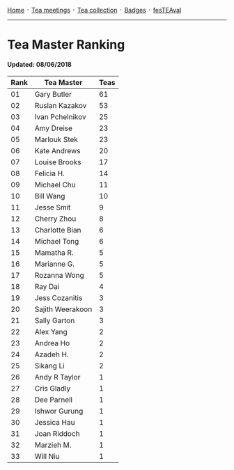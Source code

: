 [Home](./README.md) ᛫ [Tea meetings](./MEETINGS.md) ᛫ [Tea collection](./COLLECTION.md) ᛫ [Badges](./BADGES.md) ᛫ [fesTEAval](./FESTEAVAL.md)

-----

# Tea Master Ranking
#### Updated: 08/06/2018

| Rank | Tea Master         | Teas |
|------|--------------------|------|
| 01   | Gary Butler        | 61   |
| 02   | Ruslan Kazakov     | 53   |
| 03   | Ivan Pchelnikov    | 25   |
| 04   | Amy Dreise         | 23   |
| 05   | Marlouk Stek       | 23   |
| 06   | Kate Andrews       | 20   |
| 07   | Louise Brooks      | 17   |
| 08   | Felicia H.         | 14   |
| 09   | Michael Chu        | 11   |
| 10   | Bill Wang          | 10   |
| 11   | Jesse Smit         | 9    |
| 12   | Cherry Zhou        | 8    |
| 13   | Charlotte Bian     | 6    |
| 14   | Michael Tong       | 6    |
| 15   | Mamatha R.         | 5    |
| 16   | Marianne G.        | 5    |
| 17   | Rozanna Wong       | 5    |
| 18   | Ray Dai            | 4    |
| 19   | Jess Cozanitis     | 3    |
| 20   | Sajith Weerakoon   | 3    |
| 21   | Sally Garton       | 3    |
| 22   | Alex Yang          | 2    |
| 23   | Andrea Ho          | 2    |
| 24   | Azadeh H.          | 2    |
| 25   | Sikang Li          | 2    |
| 26   | Andy R Taylor      | 1    |
| 27   | Cris Gladly        | 1    |
| 28   | Dee Parnell        | 1    |
| 29   | Ishwor Gurung      | 1    |
| 30   | Jessica Hau        | 1    |
| 31   | Joan Riddoch       | 1    |
| 32   | Marzieh M.         | 1    |
| 33   | Will Niu           | 1    |
